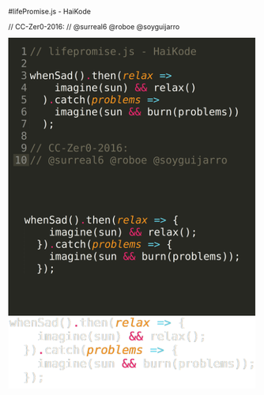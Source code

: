 #lifePromise.js - HaiKode

// CC-Zer0-2016: 
// @surreal6 @roboe @soyguijarro

<img align="center" width="500px" src="/lifePromise.png">

<img align="center" width="500px" src="/lifePromise.max.png">

<img align="center" width="500px" src="/lifePromise.min.png">